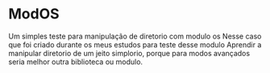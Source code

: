# ModOS
Um simples teste para manipulação de diretorio com modulo os
Nesse caso que foi criado durante os meus estudos para teste desse modulo
Aprendir a manipular diretorio de um jeito simplorio, porque para modos avançados seria
melhor outra biblioteca ou modulo.


